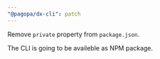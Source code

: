 ```yaml
---
"@pagopa/dx-cli": patch
---
```


Remove `private` property from `package.json`.

The CLI is going to be availeble as NPM package.

